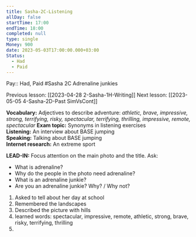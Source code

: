 ```yaml
---
title: Sasha-2C-Listening
allDay: false
startTime: 17:00
endTime: 18:00
completed: null
type: single
Money: 900
date: 2023-05-03T17:00:00.000+03:00
Status:
  - Had
  - Paid
---
```

Pay:: Had, Paid
#Sasha 2C Adrenaline junkies

Previous lesson: [[2023-04-28 2-Sasha-1H-Writing]]
Next lesson: [[2023-05-05 4-Sasha-2D-Past SimVsCont]]

**Vocabulary:** Adjectives to describe adventure: *athletic, brave, impressive, strong, terrifying, risky, spectacular, terrifying, thrilling, impressive, remote, spectacular*
**Exam topic:** Synonyms in listening exercises  
**Listening:** An interview about BASE jumping  
**Speaking:** Talking about BASE jumping  
**Internet research:** An extreme sport

**LEAD-IN:** Focus attention on the main photo and the title. Ask:  
- What is adrenaline? 
- Why do the people in the photo need adrenaline? 
- What is an adrenaline junkie?
- Are you an adrenaline junkie? Why? / Why not?

1) Asked to tell about her day at school
2) Remembered the landscapes
3) Described the picture with hills
4) learned words:
spectacular, impressive, remote, athletic, strong, brave, risky, terrifying, thrilling
5) 


